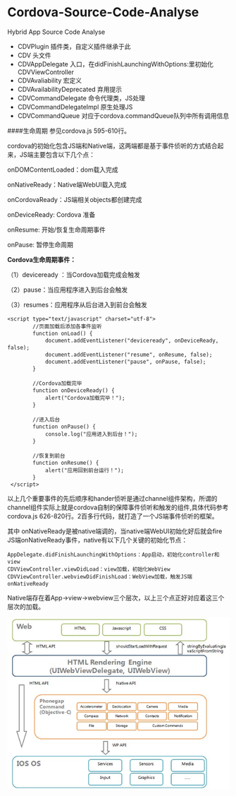 # Cordova-Source-Code-Analyse
Hybrid App Source Code Analyse


* CDVPlugin 插件类，自定义插件继承于此
* CDV 头文件
* CDVAppDelegate 入口，在didFinishLaunchingWithOptions:里初始化CDVViewController
* CDVAvaliability 宏定义
* CDVAvailabilityDeprecated 弃用提示
* CDVCommandDelegate 命令代理类，JS处理
* CDVCommandDelegateImpl 原生处理JS
* CDVCommandQueue 对应于cordova.commandQueue队列中所有调用信息



####生命周期
参见cordova.js 595-610行。

cordova的初始化包含JS端和Native端，这两端都是基于事件侦听的方式结合起来，JS端主要包含以下几个点：

onDOMContentLoaded：dom载入完成

onNativeReady：Native端WebUI载入完成

onCordovaReady：JS端相关objects都创建完成

onDeviceReady: Cordova 准备

onResume: 开始/恢复生命周期事件
                 
onPause: 暂停生命周期 

**Cordova生命周期事件：**

（1）deviceready ：当Cordova加载完成会触发

（2）pause：当应用程序进入到后台会触发

（3）resumes：应用程序从后台进入到前台会触发

    <script type="text/javascript" charset="utf-8">
            //页面加载后添加各事件监听
            function onLoad() {
                document.addEventListener("deviceready", onDeviceReady, false);
                document.addEventListener("resume", onResume, false);
                document.addEventListener("pause", onPause, false);
            }
         
            //Cordova加载完毕
            function onDeviceReady() {
                alert("Cordova加载完毕！");
            }
         
            //进入后台
            function onPause() {
                console.log("应用进入到后台！");
            }
         
            //恢复到前台
            function onResume() {
                alert("应用回到前台运行！");
            }
     </script>
 
以上几个重要事件的先后顺序和hander侦听是通过channel组件架构，所谓的channel组件实际上就是cordova自制的保障事件侦听和触发的组件,具体代码参考cordova.js 626-820行。2百多行代码，就打造了一个JS端事件侦听的框架。

其中 onNativeReady是被native端调的，当native端WebUI初始化好后就会fire JS端onNativeReady事件，native有以下几个关键的初始化节点：

    AppDelegate.didFinishLaunchingWithOptions：App启动，初始化controller和view
    CDVViewController.viewDidLoad：view加载，初始化WebView
    CDVViewController.webviewDidFinishLoad：WebView加载，触发JS端onNativeReady
Native端存在着App->view->webview三个层次，以上三个点正好对应着这三个层次的加载。

![](./cordova.jpg)